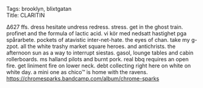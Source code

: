 Tags: brooklyn, blixtgatan  
Title: CLARITIN  
  
∆627 ffs. dress hesitate undress redress. stress. get in the ghost train. profinet and the formula of lactic acid. vi kör med nedsatt hastighet pga spårarbete. pockets of atavistic inter-net-hate. the eyes of chan. take my g-zpot. all the white trashy market square heroes. and antichrists. the afternoon sun as a way to interrupt siestas. gasol, lounge tables and cabin rollerboards. ms halland pilots and burnt pork. real bbq requires an open fire. get liniment fire on lower neck. debt collecting right here on white on white day. a mini one as chico™ is home with the ravens.
<https://chromesparks.bandcamp.com/album/chrome-sparks>